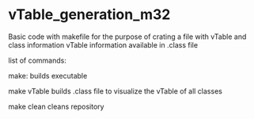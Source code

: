 # vTable_generation_m32
Basic code with makefile for the purpose of crating a file with vTable and class information
vTable information available in .class file

list of commands:

make:
 builds executable

make vTable
 builds .class file to visualize the vTable of all classes

make clean
 cleans repository
